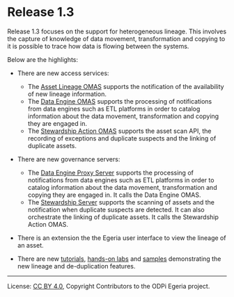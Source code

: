 <!-- SPDX-License-Identifier: CC-BY-4.0 -->
<!-- Copyright Contributors to the ODPi Egeria project. -->

# Release 1.3

Release 1.3 focuses on the support for heterogeneous lineage.
This involves the capture of knowledge of data movement, transformation and
copying to it is possible to trace how data is flowing between the systems.

Below are the highlights:

* There are new access services:
   * The [Asset Lineage OMAS](../open-metadata-implementation/access-services/asset-lineage) supports the notification of the availability of new lineage information.
   * The [Data Engine OMAS](../open-metadata-implementation/access-services/data-engine) supports the processing of notifications from data engines such as ETL platforms in order to catalog information about the data movement, transformation and copying they are engaged in.
   * The [Stewardship Action OMAS](../open-metadata-implementation/access-services/stewardship-action) supports the asset scan API, the recording of exceptions and duplicate suspects and the linking of duplicate assets.
 
* There are new governance servers:
   * The [Data Engine Proxy Server](../open-metadata-implementation/governance-servers/data-engine-proxy-services) supports the processing of notifications from data engines such as ETL platforms
     in order to catalog information about the data movement, transformation and copying they are engaged in.
     It calls the Data Engine OMAS.
   * The [Stewardship Server](../open-metadata-implementation/governance-servers/stewardship-services) supports the scanning of assets and the notification when duplicate suspects are detected.  It can also orchestrate the linking of duplicate assets.
     It calls the Stewardship Action OMAS.

* There is an extension the the Egeria user interface to view the lineage of an asset.

* There are new [tutorials](../open-metadata-resources/open-metadata-tutorials),
  [hands-on labs](../open-metadata-resources/open-metadata-labs) and
  [samples](../open-metadata-resources/open-metadata-samples) demonstrating
  the new lineage and de-duplication features.

  
   
----
License: [CC BY 4.0](https://creativecommons.org/licenses/by/4.0/),
Copyright Contributors to the ODPi Egeria project.
